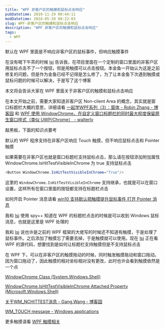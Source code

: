 ```yaml
---
title: "WPF 非客户区的触摸和鼠标点击响应"
pubDatetime: 2019-11-29 00:44:11
modDatetime: 2024-05-20 08:22:03
slug: WPF-非客户区的触摸和鼠标点击响应
description: "WPF 非客户区的触摸和鼠标点击响应"
tags:
  - WPF
---
```





默认在 WPF 里面是不响应非客户区的鼠标事件，但响应触摸事件

<!--more-->


<!-- CreateTime:2019/11/29 8:44:11 -->

<!-- csdn -->

在没有喝下午茶的时候 [lsj](https://blog.sdlsj.net/ ) 告诉我，在项目里面在一个定制的窗口里面的非客户区用鼠标点击不了一个按钮，但是用触摸可以点击按钮。本金鱼一开始认为这是之前修复的问题，但是作为金鱼已经不记得是怎么修了，为了让本金鱼下次遇到触摸或鼠标问题的时候可以解决，于是写了这个博客

本文将会告诉大家在 WPF 里面关于非客户区的触摸和鼠标点击响应

在本文开始之前，需要大家知道非客户区 Non-client Area 的概念，其实就是窗口标题栏大概的意思，详细请看 [一起学WPF系列（3）：窗体 - Robin Zhang - 博客园](https://www.cnblogs.com/jillzhang/archive/2008/04/05/1138526.html ) 和 [WPF 使用 WindowChrome，在自定义窗口标题栏的同时最大程度保留原生窗口样式（类似 UWP/Chrome） - walterlv](https://blog.walterlv.com/post/wpf-simulate-native-window-style-using-window-chrome.html )

敲黑板，下面的知识点要考

默认的 WPF 程序支持在非客户区响应 Touch 触摸，但不响应鼠标点击和 Pointer 触摸

如果需要在非客户区也就是窗口标题栏支持鼠标点击，那么请在按钮添加附加属性 WindowChrome.IsHitTestVisibleInChrome 为 true 支持鼠标点击

```csharp
<Button WindowChrome.IsHitTestVisibleInChrome="True"/>
```

这里的 `WindowChrome.IsHitTestVisibleInChrome` 支持继承，也就是可以在窗口设置，这样所有在窗口里面的按钮都支持在标题栏点击

如何开启 Pointer 消息请看 [win10 支持默认把触摸提升鼠标事件 打开 Pointer 消息](https://blog.lindexi.com/post/win10-%E6%94%AF%E6%8C%81%E9%BB%98%E8%AE%A4%E6%8A%8A%E8%A7%A6%E6%91%B8%E6%8F%90%E5%8D%87-Pointer-%E6%B6%88%E6%81%AF.html )

我和 [lsj](https://blog.sdlsj.net/ ) 使用 spy++ 知道在 WPF 的标题栏点击的时候是可以收到 Windows 鼠标消息，也就是这里是 WPF 处理的

我和 [lsj](https://blog.sdlsj.net/ ) 说也许是之前的 WPF 框架的大佬写的时候还不知道有触摸，于是处理了鼠标事件。之后添加了触摸忘了需要去掉，于是触摸就可以使用。现在 [lsj](https://blog.sdlsj.net/ ) 正在看 WPF 的源代码，想要找到是如何让标题栏支持触摸但是不支持鼠标点击

在 WPF 下，可以在非客户区的触摸拖动的时候，同时触发触摸拖动和窗口拖动。因为窗口拖动了，因此触摸的相对坐标相对没有更改，此时也许会看到触摸依然是一个点

[WindowChrome Class (System.Windows.Shell)](https://docs.microsoft.com/en-us/dotnet/api/system.windows.shell.windowchrome?wt.mc_id=MVP )

[WindowChrome.IsHitTestVisibleInChrome Attached Property (Microsoft.Windows.Shell)](https://docs.microsoft.com/en-us/previous-versions/dotnet/netframework-4.0/ff702336(v%3Dvs.100) )

[关于WM_NCHITTEST消息 - Gang.Wang - 博客园](https://www.cnblogs.com/GnagWang/archive/2010/09/12/1824394.html )

[WM_TOUCH message - Windows applications](https://docs.microsoft.com/en-us/windows/win32/wintouch/wm-touchdown )

更多触摸请看 [WPF 触摸相关](https://blog.lindexi.com/post/WPF-%E8%A7%A6%E6%91%B8%E7%9B%B8%E5%85%B3.html )

